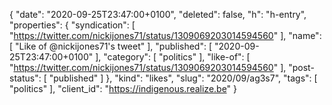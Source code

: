 {
  "date": "2020-09-25T23:47:00+0100",
  "deleted": false,
  "h": "h-entry",
  "properties": {
    "syndication": [
      "https://twitter.com/nickijones71/status/1309069203014594560"
    ],
    "name": [
      "Like of @nickijones71's tweet"
    ],
    "published": [
      "2020-09-25T23:47:00+0100"
    ],
    "category": [
      "politics"
    ],
    "like-of": [
      "https://twitter.com/nickijones71/status/1309069203014594560"
    ],
    "post-status": [
      "published"
    ]
  },
  "kind": "likes",
  "slug": "2020/09/ag3s7",
  "tags": [
    "politics"
  ],
  "client_id": "https://indigenous.realize.be"
}
